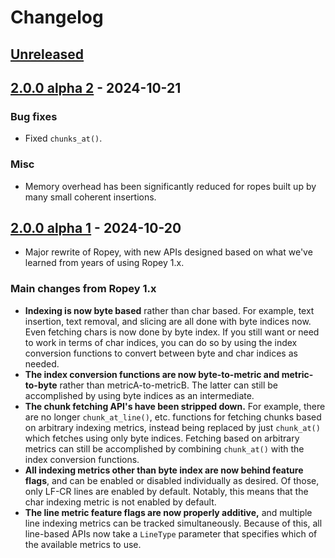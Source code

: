 # Changelog


## [Unreleased]


## [2.0.0 alpha 2] - 2024-10-21

### Bug fixes

- Fixed `chunks_at()`.

### Misc
- Memory overhead has been significantly reduced for ropes built up by many small coherent insertions.


## [2.0.0 alpha 1] - 2024-10-20

- Major rewrite of Ropey, with new APIs designed based on what we've learned from years of using Ropey 1.x.

### Main changes from Ropey 1.x

- **Indexing is now byte based** rather than char based.  For example, text insertion, text removal, and slicing are all done with byte indices now.  Even fetching chars is now done by byte index.  If you still want or need to work in terms of char indices, you can do so by using the index conversion functions to convert between byte and char indices as needed.
- **The index conversion functions are now byte-to-metric and metric-to-byte** rather than metricA-to-metricB.  The latter can still be accomplished by using byte indices as an intermediate.
- **The chunk fetching API's have been stripped down.**  For example, there are no longer `chunk_at_line()`, etc. functions for fetching chunks based on arbitrary indexing metrics, instead being replaced by just `chunk_at()` which fetches using only byte indices.  Fetching based on arbitrary metrics can still be accomplished by combining `chunk_at()` with the index conversion functions.
- **All indexing metrics other than byte index are now behind feature flags**, and can be enabled or disabled individually as desired.  Of those, only LF-CR lines are enabled by default.  Notably, this means that the char indexing metric is not enabled by default.
- **The line metric feature flags are now properly additive,** and multiple line indexing metrics can be tracked simultaneously.  Because of this, all line-based APIs now take a `LineType` parameter that specifies which of the available metrics to use.


[Unreleased]: https://github.com/cessen/ropey/compare/v2.0.0-alpha.2...HEAD
[2.0.0 alpha 2]: https://github.com/cessen/ropey/compare/v2.0.0-alpha.1...v2.0.0-alpha.2
[2.0.0 alpha 1]: https://github.com/cessen/ropey/releases/tag/v2.0.0-alpha.1
